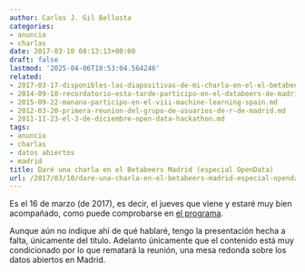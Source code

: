 ```yaml
---
author: Carlos J. Gil Bellosta
categories:
- anuncio
- charlas
date: 2017-03-10 08:13:13+00:00
draft: false
lastmod: '2025-04-06T18:53:04.564246'
related:
- 2017-03-17-disponibles-las-diapositivas-de-mi-charla-en-el-el-betabeers-madrid-especial-opendata.md
- 2014-09-18-recordatorio-esta-tarde-participo-en-el-databeers-de-madrid.md
- 2015-09-22-manana-participo-en-el-viii-machine-learning-spain.md
- 2012-03-20-primera-reunion-del-grupo-de-usuarios-de-r-de-madrid.md
- 2011-11-23-el-3-de-diciembre-open-data-hackathon.md
tags:
- anuncio
- charlas
- datos abiertos
- madrid
title: Daré una charla en el Betabeers Madrid (especial OpenData)
url: /2017/03/10/dare-una-charla-en-el-betabeers-madrid-especial-opendata/
---
```


Es el 16 de marzo (de 2017), es decir, el jueves que viene y estaré muy bien acompañado, como puede comprobarse en [el programa](https://betabeers.com/event/betabeers-madrid-73-especial-opendata-5201/).

Aunque aún no indique ahí de qué hablaré, tengo la presentación hecha a falta, únicamente del título. Adelanto únicamente que el contenido está muy condicionado por lo que rematará la reunión, una mesa redonda sobre los datos abiertos en Madrid.
